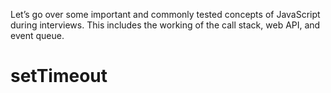 Let’s go over some important and commonly tested concepts of JavaScript during interviews. This includes the working of the call stack, web API, and event queue.

# setTimeout
